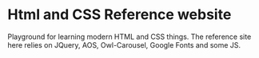 # Html and CSS Reference website

Playground for learning modern HTML and CSS things.
The reference site here relies on JQuery, AOS, Owl-Carousel, Google Fonts and some JS.


